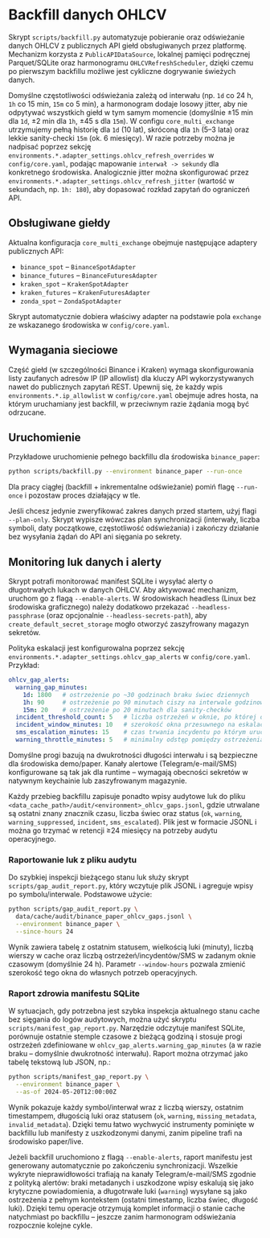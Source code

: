 # Backfill danych OHLCV

Skrypt `scripts/backfill.py` automatyzuje pobieranie oraz odświeżanie danych OHLCV
z publicznych API giełd obsługiwanych przez platformę. Mechanizm korzysta z
`PublicAPIDataSource`, lokalnej pamięci podręcznej Parquet/SQLite oraz
harmonogramu `OHLCVRefreshScheduler`, dzięki czemu po pierwszym backfillu
możliwe jest cykliczne dogrywanie świeżych danych.

Domyślne częstotliwości odświeżania zależą od interwału (np. `1d` co 24 h,
`1h` co 15 min, `15m` co 5 min), a harmonogram dodaje losowy jitter, aby nie
odpytywać wszystkich giełd w tym samym momencie (domyślnie ±15 min dla `1d`,
±2 min dla `1h`, ±45 s dla `15m`). W configu `core_multi_exchange` utrzymujemy
pełną historię dla `1d` (10 lat), skróconą dla `1h` (5–3 lata) oraz lekkie
sanity-checki `15m` (ok. 6 miesięcy). W razie potrzeby można je nadpisać poprzez
sekcję `environments.*.adapter_settings.ohlcv_refresh_overrides` w
`config/core.yaml`, podając mapowanie `interwał -> sekundy` dla konkretnego
środowiska. Analogicznie jitter można skonfigurować przez
`environments.*.adapter_settings.ohlcv_refresh_jitter` (wartość w sekundach,
np. `1h: 180`), aby dopasować rozkład zapytań do ograniczeń API.

## Obsługiwane giełdy

Aktualna konfiguracja `core_multi_exchange` obejmuje następujące adaptery
publicznych API:

- `binance_spot` – `BinanceSpotAdapter`
- `binance_futures` – `BinanceFuturesAdapter`
- `kraken_spot` – `KrakenSpotAdapter`
- `kraken_futures` – `KrakenFuturesAdapter`
- `zonda_spot` – `ZondaSpotAdapter`

Skrypt automatycznie dobiera właściwy adapter na podstawie pola `exchange`
ze wskazanego środowiska w `config/core.yaml`.

## Wymagania sieciowe

Część giełd (w szczególności Binance i Kraken) wymaga skonfigurowania listy
zaufanych adresów IP (IP allowlist) dla kluczy API wykorzystywanych nawet do
publicznych zapytań REST. Upewnij się, że każdy wpis `environments.*.ip_allowlist`
w `config/core.yaml` obejmuje adres hosta, na którym uruchamiany jest backfill,
w przeciwnym razie żądania mogą być odrzucane.

## Uruchomienie

Przykładowe uruchomienie pełnego backfillu dla środowiska `binance_paper`:

```bash
python scripts/backfill.py --environment binance_paper --run-once
```

Dla pracy ciągłej (backfill + inkrementalne odświeżanie) pomiń flagę `--run-once`
i pozostaw proces działający w tle.

Jeśli chcesz jedynie zweryfikować zakres danych przed startem, użyj flagi
`--plan-only`. Skrypt wypisze wówczas plan synchronizacji (interwały, liczba
symboli, daty początkowe, częstotliwość odświeżania) i zakończy działanie bez
wysyłania żądań do API ani sięgania po sekrety.

## Monitoring luk danych i alerty

Skrypt potrafi monitorować manifest SQLite i wysyłać alerty o długotrwałych
lukach w danych OHLCV. Aby aktywować mechanizm, uruchom go z flagą
`--enable-alerts`. W środowiskach headless (Linux bez środowiska graficznego)
należy dodatkowo przekazać `--headless-passphrase` (oraz opcjonalnie
`--headless-secrets-path`), aby `create_default_secret_storage` mogło otworzyć
zaszyfrowany magazyn sekretów.

Polityka eskalacji jest konfigurowalna poprzez sekcję
`environments.*.adapter_settings.ohlcv_gap_alerts` w `config/core.yaml`.
Przykład:

```yaml
ohlcv_gap_alerts:
  warning_gap_minutes:
    1d: 1800   # ostrzeżenie po ~30 godzinach braku świec dziennych
    1h: 90     # ostrzeżenie po 90 minutach ciszy na interwale godzinowym
    15m: 20    # ostrzeżenie po 20 minutach dla sanity-checków
  incident_threshold_count: 5   # liczba ostrzeżeń w oknie, po której otwieramy incydent
  incident_window_minutes: 10   # szerokość okna przesuwnego na eskalację (Telegram + e-mail)
  sms_escalation_minutes: 15    # czas trwania incydentu po którym uruchamiamy SMS
  warning_throttle_minutes: 5   # minimalny odstęp pomiędzy ostrzeżeniami dla tego samego symbolu
```

Domyślne progi bazują na dwukrotności długości interwału i są bezpieczne dla
środowiska demo/paper. Kanały alertowe (Telegram/e-mail/SMS) konfigurowane są
tak jak dla runtime – wymagają obecności sekretów w natywnym keychainie lub
zaszyfrowanym magazynie.

Każdy przebieg backfillu zapisuje ponadto wpisy audytowe luk do pliku
`<data_cache_path>/audit/<environment>_ohlcv_gaps.jsonl`, gdzie utrwalane są
ostatni znany znacznik czasu, liczba świec oraz status (`ok`, `warning`,
`warning_suppressed`, `incident`, `sms_escalated`). Plik jest w formacie JSONL
i można go trzymać w retencji ≥24 miesięcy na potrzeby audytu operacyjnego.

### Raportowanie luk z pliku audytu

Do szybkiej inspekcji bieżącego stanu luk służy skrypt
`scripts/gap_audit_report.py`, który wczytuje plik JSONL i agreguje wpisy po
symbolu/interwale. Podstawowe użycie:

```bash
python scripts/gap_audit_report.py \
  data/cache/audit/binance_paper_ohlcv_gaps.jsonl \
  --environment binance_paper \
  --since-hours 24
```

Wynik zawiera tabelę z ostatnim statusem, wielkością luki (minuty), liczbą
wierszy w cache oraz liczbą ostrzeżeń/incydentów/SMS w zadanym oknie
czasowym (domyślnie 24 h). Parametr `--window-hours` pozwala zmienić szerokość
tego okna do własnych potrzeb operacyjnych.

### Raport zdrowia manifestu SQLite

W sytuacjach, gdy potrzebna jest szybka inspekcja aktualnego stanu cache bez
sięgania do logów audytowych, można użyć skryptu
`scripts/manifest_gap_report.py`. Narzędzie odczytuje manifest SQLite,
porównuje ostatnie stemple czasowe z bieżącą godziną i stosuje progi ostrzeżeń
zdefiniowane w `ohlcv_gap_alerts.warning_gap_minutes` (a w razie braku –
domyślnie dwukrotność interwału). Raport można otrzymać jako tabelę tekstową
lub JSON, np.:

```bash
python scripts/manifest_gap_report.py \
  --environment binance_paper \
  --as-of 2024-05-20T12:00:00Z
```

Wynik pokazuje każdy symbol/interwał wraz z liczbą wierszy, ostatnim
timestampem, długością luki oraz statusem (`ok`, `warning`, `missing_metadata`,
`invalid_metadata`). Dzięki temu łatwo wychwycić instrumenty pominięte w
backfillu lub manifesty z uszkodzonymi danymi, zanim pipeline trafi na
środowisko paper/live.

Jeżeli backfill uruchomiono z flagą `--enable-alerts`, raport manifestu jest
generowany automatycznie po zakończeniu synchronizacji. Wszelkie wykryte
nieprawidłowości trafiają na kanały Telegram/e-mail/SMS zgodnie z polityką
alertów: braki metadanych i uszkodzone wpisy eskalują się jako krytyczne
powiadomienia, a długotrwałe luki (`warning`) wysyłane są jako ostrzeżenia z
pełnym kontekstem (ostatni timestamp, liczba świec, długość luki). Dzięki temu
operacje otrzymują komplet informacji o stanie cache natychmiast po
backfillu – jeszcze zanim harmonogram odświeżania rozpocznie kolejne cykle.
